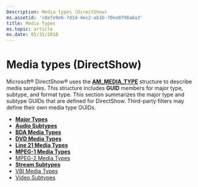 ```yaml
---
Description: Media types (DirectShow)
ms.assetid: 'c8efe9e6-7d1d-4ec2-ab1b-70ee0798a6a3'
title: Media Types
ms.topic: article
ms.date: 05/31/2018
---
```


# Media types (DirectShow)

Microsoft® DirectShow® uses the [**AM\_MEDIA\_TYPE**](/windows/win32/api/strmif/ns-strmif-am_media_type) structure to describe media samples. This structure includes **GUID** members for major type, subtype, and format type. This section summarizes the major type and subtype GUIDs that are defined for DirectShow. Third-party filters may define their own media type GUIDs.

-   [**Major Types**](major-types.md)
-   [**Audio Subtypes**](audio-subtypes.md)
-   [**BDA Media Types**](bda-media-types.md)
-   [**DVD Media Types**](dvd-media-types.md)
-   [**Line 21 Media Types**](line-21-media-types.md)
-   [**MPEG-1 Media Types**](mpeg-1-media-types.md)
-   [MPEG-2 Media Types](mpeg-2-media-types.md)
-   [**Stream Subtypes**](stream-subtypes.md)
-   [VBI Media Types](vbi-media-types.md)
-   [Video Subtypes](video-subtypes.md)

 

 



